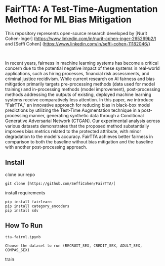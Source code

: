 # FairTTA: A Test-Time-Augmentation Method for ML Bias Mitigation
This repository represents open-source research developed by [Nurit Cohen-Inger] (https://www.linkedin.com/in/nurit-cohen-inger-265269b2/) and [Seffi Cohen] (https://www.linkedin.com/in/seffi-cohen-11182046/)

<br>
<div>

In recent years, fairness in machine learning systems has become a critical concern due to the potential negative impact of these systems in real-world applications, such as hiring processes, financial risk assessments, and criminal justice recidivism. While current research on AI fairness and bias mitigation primarily targets pre-processing methods (data used for model training) and in-processing methods (model improvement), post-processing methods addressing the outputs of existing, deployed machine learning systems receive comparatively less attention. In this paper, we introduce "FairTTA," an innovative approach for reducing bias in black-box model predictions by utilizing the Test-Time Augmentation technique in a post-processing manner, generating synthetic data through a Conditional Generative Adversarial Network (CTGAN). Our experimental analysis across various datasets demonstrates that the proposed method substantially improves bias metrics related to the protected attribute, with minor degradation to the model's accuracy. FairTTA achieves better fairness in comparison to both the baseline without bias mitigation and the baseline with another post-processing approach. 

 ## Install
clone our repo
```
git clone [https://github.com/SeffiCohen/FairTTA/]
```
install requirements
```
pip install fairlearn
pip install category_encoders
pip install sdv

```

## How To Run
```
tta-fairml.ipynb

Choose the dataset to run (RECRUIT_SEX, CREDIT_SEX, ADULT_SEX, COMPAS_SEX)
```
train
```

```

